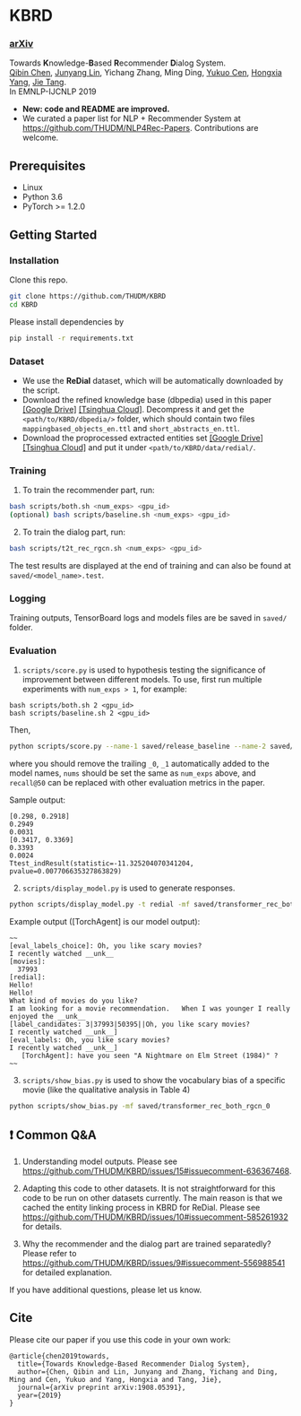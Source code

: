 # KBRD

### [arXiv](https://arxiv.org/abs/1908.05391)

Towards **K**nowledge-**B**ased **R**ecommender **D**ialog System.<br>
[Qibin Chen](https://www.qibin.ink), [Junyang Lin](https://justinlin610.github.io), Yichang Zhang, Ming Ding, [Yukuo Cen](https://sites.google.com/view/yukuocen), [Hongxia Yang](https://sites.google.com/site/hystatistics/home), [Jie Tang](http://keg.cs.tsinghua.edu.cn/jietang/).<br>
In EMNLP-IJCNLP 2019

* **New: code and README are improved.**
* We curated a paper list for NLP + Recommender System at https://github.com/THUDM/NLP4Rec-Papers. Contributions are welcome.

## Prerequisites

- Linux
- Python 3.6
- PyTorch >= 1.2.0

## Getting Started

### Installation

Clone this repo.

```bash
git clone https://github.com/THUDM/KBRD
cd KBRD
```

Please install dependencies by

```bash
pip install -r requirements.txt
```

### Dataset

- We use the **ReDial** dataset, which will be automatically downloaded by the script.
- Download the refined knowledge base (dbpedia) used in this paper [[Google Drive]](https://drive.google.com/open?id=1WqRoQAxH_kdoJpbYVsFF0EN4ZJxiiDB2) [[Tsinghua Cloud]](https://cloud.tsinghua.edu.cn/f/6af126bdccc44352bfee/?dl=1). Decompress it and get the `<path/to/KBRD/dbpedia/>` folder, which should contain two files `mappingbased_objects_en.ttl` and `short_abstracts_en.ttl`.
- Download the proprocessed extracted entities set [[Google Drive]](https://drive.google.com/open?id=1OG-kNIeUi3i0UDNhJVMEnia9JeRAHVXB) [[Tsinghua Cloud]](https://cloud.tsinghua.edu.cn/f/88ac4b7eab6c416ca74f/?dl=1) and put it under `<path/to/KBRD/data/redial/`.

### Training

1. To train the recommender part, run:

```bash
bash scripts/both.sh <num_exps> <gpu_id>
(optional) bash scripts/baseline.sh <num_exps> <gpu_id>
```

2. To train the dialog part, run:

```bash
bash scripts/t2t_rec_rgcn.sh <num_exps> <gpu_id>
```

The test results are displayed at the end of training and can also be found at `saved/<model_name>.test`.

### Logging

Training outputs, TensorBoard logs and models files are be saved in `saved/` folder.

### Evaluation

1. `scripts/score.py` is used to hypothesis testing the significance of improvement between different models. To use, first run multiple experiments with `num_exps > 1`, for example:

```
bash scripts/both.sh 2 <gpu_id>
bash scripts/baseline.sh 2 <gpu_id>
```

Then,

```bash
python scripts/score.py --name-1 saved/release_baseline --name-2 saved/both_rgcn --num 2 --metric recall@50
```
where you should remove the trailing `_0`, `_1` automatically added to the model names, `nums` should be set the same as `num_exps` above, and `recall@50` can be replaced with other evaluation metrics in the paper.

Sample output:

```
[0.298, 0.2918]
0.2949
0.0031
[0.3417, 0.3369]
0.3393
0.0024
Ttest_indResult(statistic=-11.325204070341204, pvalue=0.007706635327863829)
```

2. `scripts/display_model.py` is used to generate responses.

```bash
python scripts/display_model.py -t redial -mf saved/transformer_rec_both_rgcn_0 -dt test
```

Example output (\[TorchAgent\] is our model output):

```
~~
[eval_labels_choice]: Oh, you like scary movies?
I recently watched __unk__
[movies]:
  37993
[redial]: 
Hello!
Hello!
What kind of movies do you like?
I am looking for a movie recommendation.   When I was younger I really enjoyed the __unk__
[label_candidates: 3|37993|50395||Oh, you like scary movies?
I recently watched __unk__]
[eval_labels: Oh, you like scary movies?
I recently watched __unk__]
   [TorchAgent]: have you seen "A Nightmare on Elm Street (1984)" ?
~~
```

3. `scripts/show_bias.py` is used to show the vocabulary bias of a specific movie (like the qualitative analysis in Table 4)

```bash
python scripts/show_bias.py -mf saved/transformer_rec_both_rgcn_0
```

## ❗ Common Q&A

1. Understanding model outputs.
Please see https://github.com/THUDM/KBRD/issues/15#issuecomment-636367468.

2. Adapting this code to other datasets.
It is not straightforward for this code to be run on other datasets currently.
The main reason is that we cached the entity linking process in KBRD for ReDial. Please see https://github.com/THUDM/KBRD/issues/10#issuecomment-585261932 for details.

3. Why the recommender and the dialog part are trained separatedly?
Please refer to https://github.com/THUDM/KBRD/issues/9#issuecomment-556988541 for detailed explanation.

If you have additional questions, please let us know.

## Cite

Please cite our paper if you use this code in your own work:

```
@article{chen2019towards,
  title={Towards Knowledge-Based Recommender Dialog System},
  author={Chen, Qibin and Lin, Junyang and Zhang, Yichang and Ding, Ming and Cen, Yukuo and Yang, Hongxia and Tang, Jie},
  journal={arXiv preprint arXiv:1908.05391},
  year={2019}
}
```
